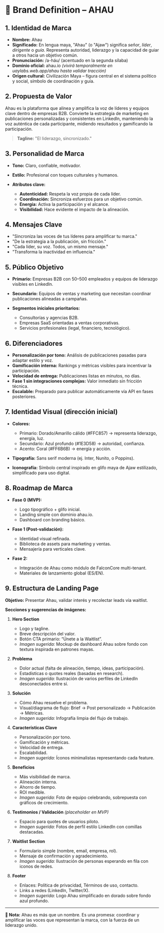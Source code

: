 # 📄 Brand Definition – AHAU

## 1. Identidad de Marca

* **Nombre:** Ahau
* **Significado:** En lengua maya, "Ahau" (o "Ajaw") significa *señor*, *líder*, *dirigente* o *guía*. Representa autoridad, liderazgo y la capacidad de guiar a otros hacia un objetivo común.
* **Pronunciación:** /a-háu/ (acentuado en la segunda sílaba)
* **Dominio oficial:** ahau.io *(vivirá temporalmente en uaylabs.web.app/ahau hasta validar tracción)*
* **Origen cultural:** Civilización Maya – figura central en el sistema político y social, símbolo de coordinación y guía.

## 2. Propuesta de Valor

Ahau es la plataforma que alinea y amplifica la voz de líderes y equipos clave dentro de empresas B2B.
Convierte la estrategia de marketing en publicaciones personalizadas y consistentes en LinkedIn, manteniendo la voz auténtica de cada participante, midiendo resultados y gamificando la participación.

> **Tagline:** "El liderazgo, sincronizado."

## 3. Personalidad de Marca

* **Tono:** Claro, confiable, motivador.
* **Estilo:** Profesional con toques culturales y humanos.
* **Atributos clave:**

  * **Autenticidad:** Respeta la voz propia de cada líder.
  * **Coordinación:** Sincroniza esfuerzos para un objetivo común.
  * **Energía:** Activa la participación y el alcance.
  * **Visibilidad:** Hace evidente el impacto de la alineación.

## 4. Mensajes Clave

* "Sincroniza las voces de tus líderes para amplificar tu marca."
* "De la estrategia a la publicación, sin fricción."
* "Cada líder, su voz. Todos, un mismo mensaje."
* "Transforma la inactividad en influencia."

## 5. Público Objetivo

* **Primario:** Empresas B2B con 50–500 empleados y equipos de liderazgo visibles en LinkedIn.
* **Secundario:** Equipos de ventas y marketing que necesitan coordinar publicaciones alineadas a campañas.
* **Segmentos iniciales prioritarios:**

  * Consultorías y agencias B2B.
  * Empresas SaaS orientadas a ventas corporativas.
  * Servicios profesionales (legal, financiero, tecnológico).

## 6. Diferenciadores

* **Personalización por tono:** Análisis de publicaciones pasadas para adaptar estilo y voz.
* **Gamificación interna:** Rankings y métricas visibles para incentivar la participación.
* **Velocidad de entrega:** Publicaciones listas en minutos, no días.
* **Fase 1 sin integraciones complejas:** Valor inmediato sin fricción técnica.
* **Escalable:** Preparado para publicar automáticamente vía API en fases posteriores.

## 7. Identidad Visual (dirección inicial)

* **Colores:**

  * Primario: Dorado/Amarillo cálido (#FFC857) → representa liderazgo, energía, luz.
  * Secundario: Azul profundo (#1E3D58) → autoridad, confianza.
  * Acento: Coral (#FF6B6B) → energía y acción.
* **Tipografía:** Sans serif moderna (ej. Inter, Nunito, o Poppins).
* **Iconografía:** Símbolo central inspirado en glifo maya de Ajaw estilizado, simplificado para uso digital.

## 8. Roadmap de Marca

* **Fase 0 (MVP):**

  * Logo tipográfico + glifo inicial.
  * Landing simple con dominio ahau.io.
  * Dashboard con branding básico.
* **Fase 1 (Post-validación):**

  * Identidad visual refinada.
  * Biblioteca de assets para marketing y ventas.
  * Mensajería para verticales clave.
* **Fase 2:**

  * Integración de Ahau como módulo de FalconCore multi-tenant.
  * Materiales de lanzamiento global (ES/EN).

## 9. Estructura de Landing Page

**Objetivo:** Presentar Ahau, validar interés y recolectar leads vía waitlist.

**Secciones y sugerencias de imágenes:**

1. **Hero Section**

   * Logo y tagline.
   * Breve descripción del valor.
   * Botón CTA primario: “Únete a la Waitlist”.
   * *Imagen sugerida:* Mockup de dashboard Ahau sobre fondo con textura inspirada en patrones mayas.

2. **Problema**

   * Dolor actual (falta de alineación, tiempo, ideas, participación).
   * Estadísticas o quotes reales (basadas en research).
   * *Imagen sugerida:* Ilustración de varios perfiles de LinkedIn desconectados entre sí.

3. **Solución**

   * Cómo Ahau resuelve el problema.
   * Visual/diagrama de flujo: Brief → Post personalizado → Publicación → Métricas.
   * *Imagen sugerida:* Infografía limpia del flujo de trabajo.

4. **Características Clave**

   * Personalización por tono.
   * Gamificación y métricas.
   * Velocidad de entrega.
   * Escalabilidad.
   * *Imagen sugerida:* Íconos minimalistas representando cada feature.

5. **Beneficios**

   * Más visibilidad de marca.
   * Alineación interna.
   * Ahorro de tiempo.
   * ROI medible.
   * *Imagen sugerida:* Foto de equipo celebrando, sobrepuesta con gráficos de crecimiento.

6. **Testimonios / Validación** *(placeholder en MVP)*

   * Espacio para quotes de usuarios piloto.
   * *Imagen sugerida:* Fotos de perfil estilo LinkedIn con comillas destacadas.

7. **Waitlist Section**

   * Formulario simple (nombre, email, empresa, rol).
   * Mensaje de confirmación y agradecimiento.
   * *Imagen sugerida:* Ilustración de personas esperando en fila con iconos de redes.

8. **Footer**

   * Enlaces: Política de privacidad, Términos de uso, contacto.
   * Links a redes (LinkedIn, Twitter/X).
   * *Imagen sugerida:* Logo Ahau simplificado en dorado sobre fondo azul profundo.

---

**📌 Nota:** Ahau es más que un nombre. Es una promesa: coordinar y amplificar las voces que representan la marca, con la fuerza de un liderazgo unido.

